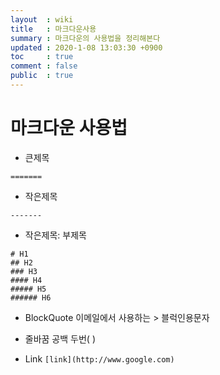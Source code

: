 ```yaml
---
layout  : wiki
title   : 마크다운사용
summary : 마크다운의 사용법을 정리해본다
updated : 2020-1-08 13:03:30 +0900
toc     : true
comment : false
public  : true
---
```


마크다운 사용법
======

- 큰제목
``` title
=======
```

- 작은제목
```
-------
```

- 작은제목: 부제목
```
# H1
## H2
### H3
#### H4
##### H5
###### H6
```
- BlockQuote
이메일에서 사용하는 > 블럭인용문자

- 줄바꿈
  공백 두번(  )


- Link
   ```[link](http://www.google.com)```
